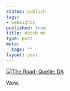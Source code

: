 ```yaml
--- 
status: publish
tags: 
- websights
published: true
title: Watch me
type: post
meta: 
  tags: ""
layout: post
---
```

<a href="http://www.deviantart.com/deviation/10071925/"><img src='http://fredericiana.de/uploads/eyethe_road.jpg' alt='The Road; Quelle: DA' class="centered border" /></a>

Wow.
